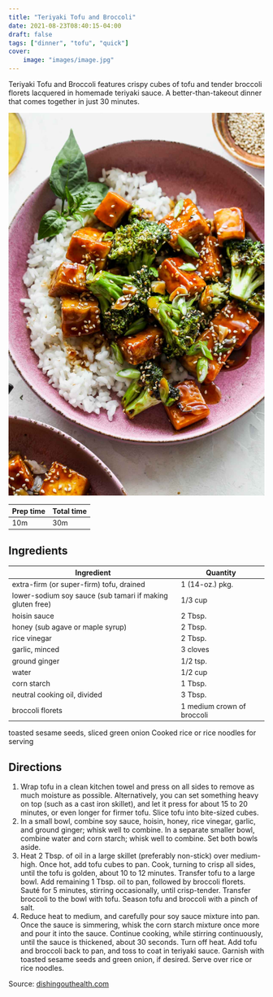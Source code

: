 ```yaml
---
title: "Teriyaki Tofu and Broccoli"
date: 2021-08-23T08:40:15-04:00
draft: false
tags: ["dinner", "tofu", "quick"]
cover:
    image: "images/image.jpg"
---
```


Teriyaki Tofu and Broccoli features crispy cubes of tofu and tender broccoli florets lacquered in homemade teriyaki sauce. A better-than-takeout dinner that comes together in just 30 minutes.

![](images/image.jpg)

|Prep time|Total time|
--- | ---
|10m|30m|


## Ingredients

|Ingredient|Quantity|
--- | ---
extra-firm (or super-firm) tofu, drained|1 (14-oz.) pkg. 
lower-sodium soy sauce (sub tamari if making gluten free)|1/3 cup 
hoisin sauce|2 Tbsp. 
honey (sub agave or maple syrup)|2 Tbsp. 
rice vinegar|2 Tbsp. 
garlic, minced|3 cloves
ground ginger|1/2 tsp. 
water|1/2 cup 
corn starch|1 Tbsp. 
neutral cooking oil, divided|3 Tbsp. 
broccoli florets|1 medium crown of broccoli
toasted sesame seeds, sliced green onion
Cooked rice or rice noodles for serving

## Directions

1.  Wrap tofu in a clean kitchen towel and press on all sides to remove as much moisture as possible. Alternatively, you can set something heavy on top (such as a cast iron skillet), and let it press for about 15 to 20 minutes, or even longer for firmer tofu. Slice tofu into bite-sized cubes.
1. In a small bowl, combine soy sauce, hoisin, honey, rice vinegar, garlic, and ground ginger; whisk well to combine. In a separate smaller bowl, combine water and corn starch; whisk well to combine. Set both bowls aside.
1. Heat 2 Tbsp. of oil in a large skillet (preferably non-stick) over medium-high. Once hot, add tofu cubes to pan. Cook, turning to crisp all sides, until the tofu is golden, about 10 to 12 minutes. Transfer tofu to a large bowl. Add remaining 1 Tbsp. oil to pan, followed by broccoli florets. Sauté for 5 minutes, stirring occasionally, until crisp-tender. Transfer broccoli to the bowl with tofu. Season tofu and broccoli with a pinch of salt. 
1. Reduce heat to medium, and carefully pour soy sauce mixture into pan. Once the sauce is simmering, whisk the corn starch mixture once more and pour it into the sauce. Continue cooking, while stirring continuously, until the sauce is thickened, about 30 seconds. Turn off heat. Add tofu and broccoli back to pan, and toss to coat in teriyaki sauce. Garnish with toasted sesame seeds and green onion, if desired. Serve over rice or rice noodles. 



Source: [dishingouthealth.com](https://dishingouthealth.com/teriyaki-tofu-and-broccoli/)
